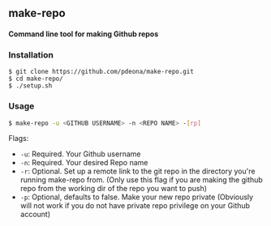 ## make-repo

#### Command line tool for making Github repos

### Installation

```
$ git clone https://github.com/pdeona/make-repo.git
$ cd make-repo/
$ ./setup.sh
```

### Usage

```bash
$ make-repo -u <GITHUB USERNAME> -n <REPO NAME> -[rp]
```

Flags:
  - `-u`: Required. Your Github username
  - `-n`: Required. Your desired Repo name
  - `-r`: Optional. Set up a remote link to the git repo in the directory you're running make-repo from. (Only use this flag if you are making the github repo from the working dir of the repo you want to push)
  - `-p`: Optional, defaults to false. Make your new repo private (Obviously will not work if you do not have private repo privilege on your Github account)

